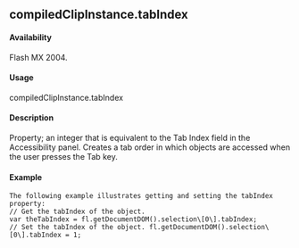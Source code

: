 ## compiledClipInstance.tabIndex

#### Availability

Flash MX 2004.

#### Usage

compiledClipInstance.tabIndex

#### Description

Property; an integer that is equivalent to the Tab Index field in the Accessibility panel. Creates a tab order in which objects are accessed when the user presses the Tab key.

#### Example

```
The following example illustrates getting and setting the tabIndex property:
// Get the tabIndex of the object.
var theTabIndex = fl.getDocumentDOM().selection\[0\].tabIndex;
// Set the tabIndex of the object. fl.getDocumentDOM().selection\[0\].tabIndex = 1;

```